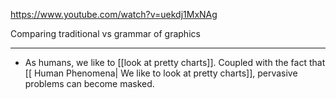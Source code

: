 <https://www.youtube.com/watch?v=uekdj1MxNAg>

Comparing traditional vs grammar of graphics

___

* As humans, we like to [[look at pretty charts]].  Coupled with the fact that [[ Human Phenomena| We like to look at pretty charts]], pervasive problems can become masked.
